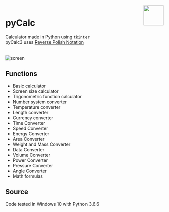 <img align="right" src="https://github.com/Programista3/pyCalc/blob/master/images/logo.png?raw=true" width="64" height="64">

# pyCalc
Calculator made in Python using `tkinter`  
pyCalc3 uses [Reverse Polish Notation](https://en.wikipedia.org/wiki/Reverse_Polish_notation)<br><br><br>
![screen](https://github.com/Programista3/pyCalc/blob/master/images/pyCalc3.png?1)
## Functions
- Basic calculator
- Screen size calculator
- Trigonometric function calculator
- Number system converter
- Temperature converter
- Length converter
- Currency converter
- Time Converter
- Speed Converter
- Energy Converter
- Area Converter
- Weight and Mass Converter
- Data Converter
- Volume Converter
- Power Converter
- Pressure Converter
- Angle Converter
- Math formulas
## Source

Code tested in Windows 10 with Python 3.6.6
